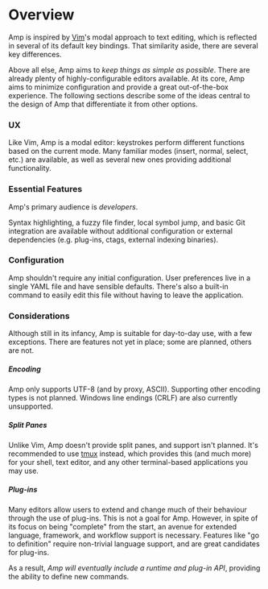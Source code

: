 # Overview

Amp is inspired by [Vim](https://vim.sourceforge.io)'s modal approach to
text editing, which is reflected in several of its default key bindings.
That similarity aside, there are several key differences.

Above all else, Amp aims to _keep things as simple as possible_. There are
already plenty of highly-configurable editors available. At its core, Amp aims
to minimize configuration and provide a great out-of-the-box experience. The
following sections describe some of the ideas central to the design of Amp that
differentiate it from other options.

### UX

Like Vim, Amp is a modal editor: keystrokes perform different functions based
on the current mode. Many familiar modes (insert, normal, select, etc.) are
available, as well as several new ones providing additional functionality.

### Essential Features

Amp's primary audience is _developers_.

Syntax highlighting, a fuzzy file finder, local symbol jump, and basic Git
integration are available without additional configuration or external
dependencies (e.g. plug-ins, ctags, external indexing binaries).

### Configuration

Amp shouldn't require any initial configuration. User preferences live in a
single YAML file and have sensible defaults. There's also a built-in command to
easily edit this file without having to leave the application.

### Considerations

Although still in its infancy, Amp is suitable for day-to-day use, with a few
exceptions. There are features not yet in place; some are planned, others are not.

##### Encoding

Amp only supports UTF-8 (and by proxy, ASCII). Supporting other encoding types
is not planned. Windows line endings (CRLF) are also currently unsupported.

##### Split Panes

Unlike Vim, Amp doesn't provide split panes, and support isn't planned. It's
recommended to use [tmux](https://github.com/tmux/tmux/wiki) instead, which
provides this (and much more) for your shell, text editor, and any other
terminal-based applications you may use.

##### Plug-ins

Many editors allow users to extend and change much of their behaviour through
the use of plug-ins. This is not a goal for Amp. However, in spite of its focus
on being "complete" from the start, an avenue for extended language, framework,
and workflow support is necessary. Features like "go to definition" require
non-trivial language support, and are great candidates for plug-ins.

As a result, _Amp will eventually include a runtime and plug-in API_, providing
the ability to define new commands.
